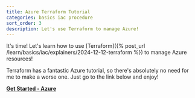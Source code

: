 ```yaml
---
title: Azure Terraform Tutorial
categories: basics iac procedure
sort_order: 3
description: Let's use Terraform to manage Azure!
---
```

It's time! Let's learn how to use [Terraform]({% post_url /learn/basics/iac/explainers/2024-12-12-terraform %}) to manage Azure resources!<!--more-->

Terraform has a fantastic Azure tutorial, so there's absolutely no need for me to make a worse one. Just go to the link below and enjoy!

[**Get Started - Azure**](https://developer.hashicorp.com/terraform/tutorials/azure-get-started)